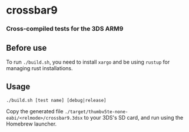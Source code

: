 # crossbar9

### Cross-compiled tests for the 3DS ARM9

## Before use

To run `./build.sh`, you need to install `xargo` and be using `rustup` for managing rust installations.

## Usage

```
./build.sh [test name] [debug|release]
```

Copy the generated file `./target/thumbv5te-none-eabi/<relmode>/crossbar9.3dsx` to your 3DS's SD card, and run using the Homebrew launcher.